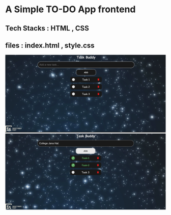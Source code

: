 # A Simple TO-DO App frontend

## Tech Stacks : HTML , CSS

## files : index.html , style.css

![Task Buddy](image.png)
![A demo](image-1.png)
